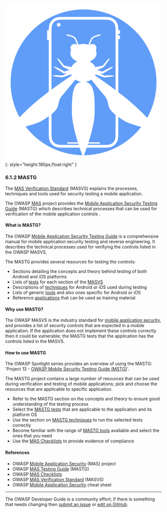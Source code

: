 ![MAS logo](../../assets/images/logos/mas.png "OWASP MAS"){: style="height:180px;float:right" }

### 6.1.2 MASTG

The [MAS Verification Standard][masvs] (MASVS) explains the processes, techniques
and tools used for security testing a mobile application.

The OWASP [MAS][mas] project provides the [Mobile Application Security Testing Guide][mastg] (MASTG)
which describes technical processes that can be used for verification of the mobile application controls .

#### What is MASTG?

The OWASP [Mobile Application Security Testing Guide][mastg] is a comprehensive manual
for mobile application security testing and reverse engineering.
It describes the technical processes used for verifying the controls listed in the OWASP MASVS.

The MASTG provides several resources for testing the controls:

* Sections detailing the concepts and theory behind testing of both Android and iOS platforms
* Lists of [tests][mastgtests] for each section of the [MASVS][masvs]
* Descriptions of [techniques][mastgtechs] for Android or iOS used during testing
* Lists of generic [tools][mastgtools] and also ones specific for Android or iOS
* Reference [applications][mastgapps] that can be used as training material

#### Why use MASTG?

The OWASP MASVS is the industry standard for [mobile application security][csmas],
and provides a list of security controls that are expected in a mobile application.
If the application does not implement these controls correctly then it could be vulnerable;
the MASTG tests that the application has the controls listed in the MASVS.

#### How to use MASTG

The OWASP Spotlight series provides an overview of using the MASTG:
'Project 13 - [OWASP Mobile Security Testing Guide (MSTG)][spotlight13]'.

The MASTG project contains a large number of resources that can be used during verification
and testing of mobile applications; pick and choose the resources that are applicable to specific application.

* Refer to the MASTG section on the concepts and theory to ensure good understanding of the testing process
* Select the [MASTG tests][mastgtests] that are applicable to the application and its platform OS
* Use the section on [MASTG techniques][mastgtechs] to run the selected tests correctly
* Become familiar with the range of [MASTG tools][mastgtools] available and select the ones that you need
* Use the [MAS Checklists][masc] to provide evidence of compliance

#### References

* OWASP [Mobile Application Security][masproject] (MAS) project
* OWASP [MAS Testing Guide][mastg] (MASTG)
* OWASP [MAS Checklists][masc]
* OWASP [MAS Verification Standard][masvs] (MASVS)
* OWASP [Mobile Application Security][csmas] cheat sheet

----

The OWASP Developer Guide is a community effort; if there is something that needs changing
then [submit an issue][issue080102] or [edit on GitHub][edit080102].

[csmas]: https://cheatsheetseries.owasp.org/cheatsheets/Mobile_Application_Security_Cheat_Sheet
[edit080102]: https://github.com/OWASP/www-project-developer-guide/blob/main/draft/08-verification/01-guides/02-mastg.md
[issue080102]: https://github.com/OWASP/DevGuide/issues/new?labels=enhancement&template=request.md&title=Update:%2008-verification/01-guides/02-mastg
[mas]: https://mas.owasp.org/
[masproject]: https://owasp.org/www-project-mobile-app-security/
[masc]: https://mas.owasp.org/checklists/
[mastg]: https://mas.owasp.org/MASTG/
[mastgapps]: https://mas.owasp.org/MASTG/apps/
[mastgtests]: https://mas.owasp.org/MASTG/tests/
[mastgtechs]: https://mas.owasp.org/MASTG/techniques/
[mastgtools]: https://mas.owasp.org/MASTG/tools/
[masvs]: https://mas.owasp.org/MASVS/
[spotlight13]: https://youtu.be/b07OQd5KSrs
